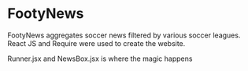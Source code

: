 # FootyNews

FootyNews aggregates soccer news filtered by various soccer leagues. 
React JS and Require were used to create the website. 

Runner.jsx and NewsBox.jsx is where the magic happens

